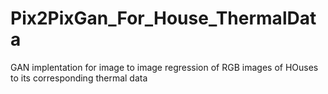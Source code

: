 # Pix2PixGan_For_House_ThermalData
GAN implentation for image to image regression of RGB images of HOuses to its corresponding thermal data
